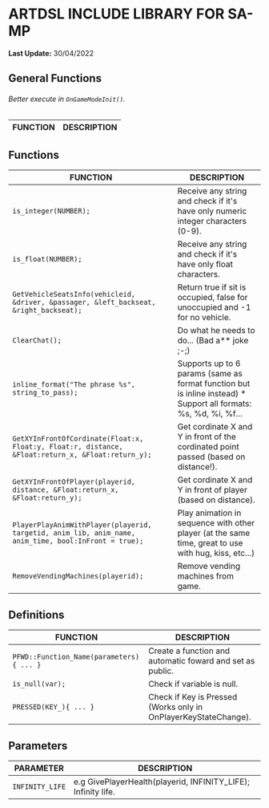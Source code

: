 # ARTDSL INCLUDE LIBRARY FOR SA-MP


**Last Update:** 30/04/2022

## General Functions
###### Better execute in `OnGameModeInit()`.

| FUNCTION                                            | DESCRIPTION
| --------------------------------------------------- | ---------------------------------------------- |


## Functions

| FUNCTION                                                                                             | DESCRIPTION                                                                                                      |
| ---------------------------------------------------------------------------------------------------- | ---------------------------------------------------------------------------------------------------------------- |
| `is_integer(NUMBER);`                                                                                | Receive any string and check if it's have only numeric integer characters (0-9).                                 |
| `is_float(NUMBER);`                                                                                  | Receive any string and check if it's have only float characters.                                                 |
| `GetVehicleSeatsInfo(vehicleid, &driver, &passager, &left_backseat, &right_backseat);`               | Return true if sit is occupied, false for unoccupied and -1 for no vehicle.                                      |
| `ClearChat();`                                                                                       | Do what he needs to do... (Bad a** joke ;-;)                                                                     |
| `inline_format("The phrase %s", string_to_pass);`                                                    | Supports up to 6 params (same as format function but is inline instead) * Support all formats: %s, %d, %i, %f... |
| `GetXYInFrontOfCordinate(Float:x, Float:y, Float:r, distance, &Float:return_x, &Float:return_y);`    | Get cordinate X and Y in front of the cordinated point passed (based on distance!).                              |
| `GetXYInFrontOfPlayer(playerid, distance, &Float:return_x, &Float:return_y);`                        | Get cordinate X and Y in front of player (based on distance).                                                    |
| `PlayerPlayAnimWithPlayer(playerid, targetid, anim_lib, anim_name, anim_time, bool:InFront = true);` | Play animation in sequence with other player (at the same time, great to use with hug, kiss, etc...)             |
| `RemoveVendingMachines(playerid);`                                                                   | Remove vending machines from game.                                                                               |

## Definitions

| FUNCTION                                                         | DESCRIPTION                                                        |
| ---------------------------------------------------------------- | ------------------------------------------------------------------ |
| `PFWD::Function_Name(parameters){ ... }`                         | Create a function and automatic foward and set as public.          |
| `is_null(var);`                                                  | Check if variable is null.                                         |
| `PRESSED(KEY_){ ... }`                                           | Check if Key is Pressed (Works only in OnPlayerKeyStateChange).    |


## Parameters

| PARAMETER                                                        | DESCRIPTION                                                        |
| ---------------------------------------------------------------- | ------------------------------------------------------------------ |
| `INFINITY_LIFE`                                                  | e.g GivePlayerHealth(playerid, INFINITY_LIFE); Infinity life.      |

